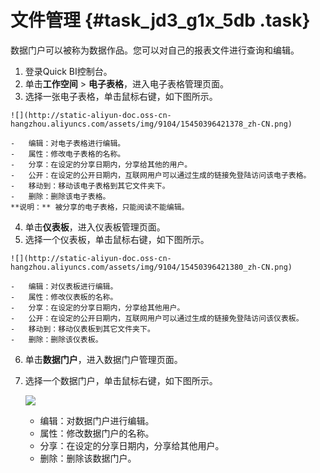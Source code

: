 # 文件管理 {#task_jd3_g1x_5db .task}

数据门户可以被称为数据作品。您可以对自己的报表文件进行查询和编辑。

1.   登录Quick BI控制台。 
2.   单击**工作空间** \> **电子表格**，进入电子表格管理页面。 
3.   选择一张电子表格，单击鼠标右键，如下图所示。 

    ![](http://static-aliyun-doc.oss-cn-hangzhou.aliyuncs.com/assets/img/9104/15450396421378_zh-CN.png)

    -   编辑：对电子表格进行编辑。
    -   属性：修改电子表格的名称。
    -   分享：在设定的分享日期内，分享给其他的用户。
    -   公开：在设定的公开日期内，互联网用户可以通过生成的链接免登陆访问该电子表格。
    -   移动到：移动该电子表格到其它文件夹下。
    -   删除：删除该电子表格。
    **说明：** 被分享的电子表格，只能阅读不能编辑。

4.   单击**仪表板**，进入仪表板管理页面。 
5.   选择一个仪表板，单击鼠标右键，如下图所示。 

    ![](http://static-aliyun-doc.oss-cn-hangzhou.aliyuncs.com/assets/img/9104/15450396421380_zh-CN.png)

    -   编辑：对仪表板进行编辑。
    -   属性：修改仪表板的名称。
    -   分享：在设定的分享日期内，分享给其他用户。
    -   公开：在设定的公开日期内，互联网用户可以通过生成的链接免登陆访问该仪表板。
    -   移动到：移动仪表板到其它文件夹下。
    -   删除：删除该仪表板。
6.   单击**数据门户**，进入数据门户管理页面。 
7.  选择一个数据门户，单击鼠标右键，如下图所示。 

    ![](http://static-aliyun-doc.oss-cn-hangzhou.aliyuncs.com/assets/img/9104/154503964234423_zh-CN.png)

    -   编辑：对数据门户进行编辑。
    -   属性：修改数据门户的名称。
    -   分享：在设定的分享日期内，分享给其他用户。
    -   删除：删除该数据门户。

